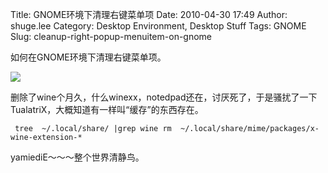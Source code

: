 Title: GNOME环境下清理右键菜单项
Date: 2010-04-30 17:49
Author: shuge.lee
Category: Desktop Environment, Desktop Stuff
Tags: GNOME
Slug: cleanup-right-popup-menuitem-on-gnome

如何在GNOME环境下清理右键菜单项。

[![](http://i.linuxtoy.org/images/2010/04/snapshot1.png)](http://i.linuxtoy.org/images/2010/04/snapshot1.png)

删除了wine个月久，什么winexx，notedpad还在，讨厌死了，于是骚扰了一下TualatriX，大概知道有一样叫“缓存”的东西存在。

` tree  ~/.local/share/ |grep wine rm  ~/.local/share/mime/packages/x-wine-extension-*`

yamiediE～～～整个世界清静鸟。
